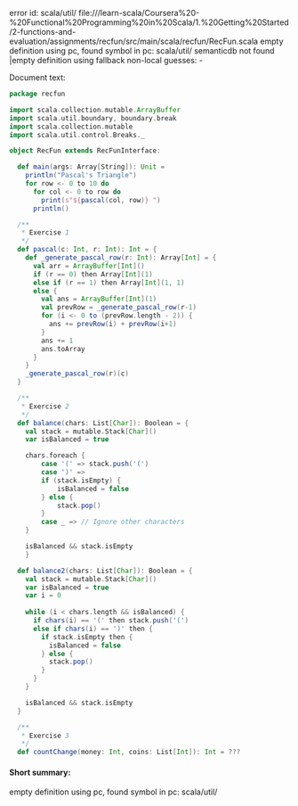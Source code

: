 error id: scala/util/
file://<WORKSPACE>/learn-scala/Coursera%20-%20Functional%20Programming%20in%20Scala/1.%20Getting%20Started/2-functions-and-evaluation/assignments/recfun/src/main/scala/recfun/RecFun.scala
empty definition using pc, found symbol in pc: scala/util/
semanticdb not found
|empty definition using fallback
non-local guesses:
	 -

Document text:

```scala
package recfun

import scala.collection.mutable.ArrayBuffer
import scala.util.boundary, boundary.break
import scala.collection.mutable
import scala.util.control.Breaks._

object RecFun extends RecFunInterface:

  def main(args: Array[String]): Unit =
    println("Pascal's Triangle")
    for row <- 0 to 10 do
      for col <- 0 to row do
        print(s"${pascal(col, row)} ")
      println()

  /**
   * Exercise 1
   */
  def pascal(c: Int, r: Int): Int = {
    def _generate_pascal_row(r: Int): Array[Int] = {
      val arr = ArrayBuffer[Int]()
      if (r == 0) then Array[Int](1)
      else if (r == 1) then Array[Int](1, 1)
      else {
        val ans = ArrayBuffer[Int](1)
        val prevRow = _generate_pascal_row(r-1)
        for (i <- 0 to (prevRow.length - 2)) {
          ans += prevRow(i) + prevRow(i+1)
        }
        ans += 1
        ans.toArray
      }
    }
    _generate_pascal_row(r)(c)
  }

  /**
   * Exercise 2
   */
  def balance(chars: List[Char]): Boolean = {
    val stack = mutable.Stack[Char]()
    var isBalanced = true

    chars.foreach {
        case '(' => stack.push('(')
        case ')' =>
        if (stack.isEmpty) {
            isBalanced = false
        } else {
            stack.pop()
        }
        case _ => // Ignore other characters
    }

    isBalanced && stack.isEmpty
    }

  def balance2(chars: List[Char]): Boolean = {
    val stack = mutable.Stack[Char]()
    var isBalanced = true
    var i = 0
    
    while (i < chars.length && isBalanced) {
      if chars(i) == '(' then stack.push('(')
      else if chars(i) == ')' then {
        if stack.isEmpty then {
          isBalanced = false
        } else {
          stack.pop()
        }
      }
    }

    isBalanced && stack.isEmpty
  }

  /**
   * Exercise 3
   */
  def countChange(money: Int, coins: List[Int]): Int = ???

```

#### Short summary: 

empty definition using pc, found symbol in pc: scala/util/